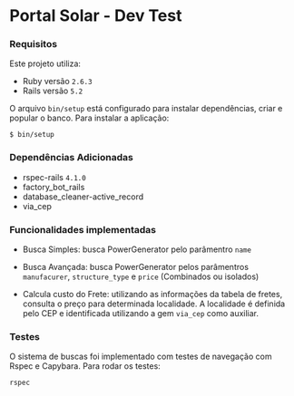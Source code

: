 # Portal Solar - Dev Test

### Requisitos 

Este projeto utiliza:

- Ruby versão `2.6.3`
- Rails versão `5.2`

O arquivo `bin/setup` está configurado para instalar dependências, criar e popular o banco. 
Para instalar a aplicação:

`$ bin/setup`

### Dependências Adicionadas

- rspec-rails `4.1.0`
- factory_bot_rails 
- database_cleaner-active_record
- via_cep

### Funcionalidades implementadas

* Busca Simples: busca PowerGenerator pelo parâmentro `name`

* Busca Avançada: busca PowerGenerator pelos parâmentros `manufacurer`, `structure_type` e `price` (Combinados ou isolados)

* Calcula custo do Frete: utilizando as informações da tabela de fretes, consulta o preço para determinada localidade. A localidade é definida pelo CEP e identificada utilizando a gem `via_cep` como auxiliar.

### Testes

O sistema de buscas foi implementado com testes de navegação com Rspec e Capybara. Para rodar os testes: 

`rspec`

